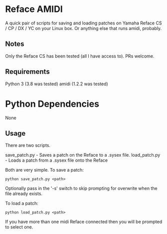 # Reface AMIDI

A quick pair of scripts for saving and loading patches on Yamaha Reface CS / CP / DX / YC on your Linux box. 
Or anything else that runs amidi, probably.

## Notes

Only the Reface CS has been tested (all I have access to).
PRs welcome.

## Requirements

Python 3 (3.8 was tested)
amidi (1.2.2 was tested)

# Python Dependencies

None

## Usage

There are two scripts. 

save_patch.py - Saves a patch on the Reface to a .sysex file.
load_patch.py - Loads a patch from a .sysex file onto the Reface

Both are very simple. To save a patch:

    python save_patch.py <path>

Optionally pass in the '-s' switch to skip prompting for overwrite when the file already exists.

To load a patch:

    python load_patch.py <path>


If you have more than one midi Reface connected then you will be prompted to select one.
